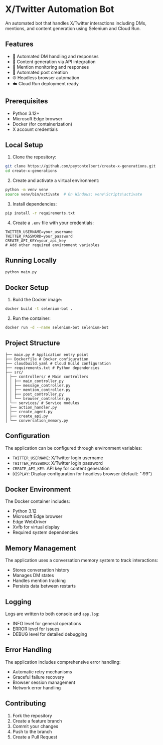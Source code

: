 # X/Twitter Automation Bot

An automated bot that handles X/Twitter interactions including DMs, mentions, and content generation using Selenium and Cloud Run.

## Features

- 🤖 Automated DM handling and responses
- 🎨 Content generation via API integration
- 📝 Mention monitoring and responses
- 🔄 Automated post creation
- 🌐 Headless browser automation
- ☁️ Cloud Run deployment ready

## Prerequisites

- Python 3.12+
- Microsoft Edge browser
- Docker (for containerization)
- X account credentials

## Local Setup

1. Clone the repository:
```bash
git clone https://github.com/peytontolbert/create-x-generations.git
cd create-x-generations
```

2. Create and activate a virtual environment:
```bash
python -m venv venv
source venv/bin/activate  # On Windows: venv\Scripts\activate
```

3. Install dependencies:
```bash
pip install -r requirements.txt
```

4. Create a `.env` file with your credentials:
```env
TWITTER_USERNAME=your_username
TWITTER_PASSWORD=your_password
CREATE_API_KEY=your_api_key
# Add other required environment variables
```

## Running Locally

```bash
python main.py
```

## Docker Setup

1. Build the Docker image:
```bash
docker build -t selenium-bot .
```

2. Run the container:
```bash
docker run -d --name selenium-bot selenium-bot
```


## Project Structure
```
├── main.py # Application entry point
├── Dockerfile # Docker configuration
├── cloudbuild.yaml # Cloud Build configuration
├── requirements.txt # Python dependencies
├── src/
│ ├── controllers/ # Main controllers
│ │ ├── main_controller.py
│ │ ├── message_controller.py
│ │ ├── mention_controller.py
│ │ ├── post_controller.py
│ │ └── browser_controller.py
│ └── services/ # Service modules
│ ├── action_handler.py
│ ├── create_agent.py
│ ├── create_api.py
│ └── conversation_memory.py
```


## Configuration

The application can be configured through environment variables:

- `TWITTER_USERNAME`: X/Twitter login username
- `TWITTER_PASSWORD`: X/Twitter login password
- `CREATE_API_KEY`: API key for content generation
- `DISPLAY`: Display configuration for headless browser (default: ":99")

## Docker Environment

The Docker container includes:
- Python 3.12
- Microsoft Edge browser
- Edge WebDriver
- Xvfb for virtual display
- Required system dependencies

## Memory Management

The application uses a conversation memory system to track interactions:
- Stores conversation history
- Manages DM states
- Handles mention tracking
- Persists data between restarts

## Logging

Logs are written to both console and `app.log`:
- INFO level for general operations
- ERROR level for issues
- DEBUG level for detailed debugging

## Error Handling

The application includes comprehensive error handling:
- Automatic retry mechanisms
- Graceful failure recovery
- Browser session management
- Network error handling

## Contributing

1. Fork the repository
2. Create a feature branch
3. Commit your changes
4. Push to the branch
5. Create a Pull Request
